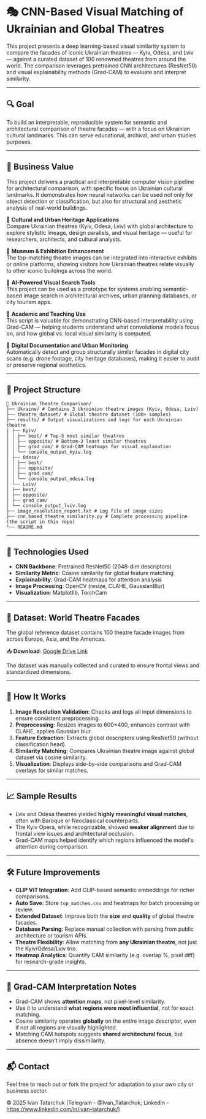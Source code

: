 # 🎭 CNN-Based Visual Matching of Ukrainian and Global Theatres

This project presents a deep learning-based visual similarity system to compare the facades of iconic Ukrainian theatres — Kyiv, Odesa, and Lviv — against a curated dataset of 100 renowned theatres from around the world. The comparison leverages pretrained CNN architectures (ResNet50) and visual explainability methods (Grad-CAM) to evaluate and interpret similarity.

---

## 🔍 Goal

To build an interpretable, reproducible system for semantic and architectural comparison of theatre facades — with a focus on Ukrainian cultural landmarks. This can serve educational, archival, and urban studies purposes.

---

## 🧭 Business Value

This project delivers a practical and interpretable computer vision pipeline for architectural comparison, with specific focus on Ukrainian cultural landmarks. It demonstrates how neural networks can be used not only for object detection or classification, but also for structural and aesthetic analysis of real-world buildings.

🔹 **Cultural and Urban Heritage Applications**  
Compare Ukrainian theatres (Kyiv, Odesa, Lviv) with global architecture to explore stylistic lineage, design parallels, and visual heritage — useful for researchers, architects, and cultural analysts.

🔹 **Museum & Exhibition Enhancement**  
The top-matching theatre images can be integrated into interactive exhibits or online platforms, showing visitors how Ukrainian theatres relate visually to other iconic buildings across the world.

🔹 **AI-Powered Visual Search Tools**  
This project can be used as a prototype for systems enabling semantic-based image search in architectural archives, urban planning databases, or city tourism apps.

🔹 **Academic and Teaching Use**  
This script is valuable for demonstrating CNN-based interpretability using Grad-CAM — helping students understand what convolutional models focus on, and how global vs. local visual similarity is computed.

🔹 **Digital Documentation and Urban Monitoring**  
Automatically detect and group structurally similar facades in digital city scans (e.g. drone footage, city heritage databases), making it easier to audit or preserve regional aesthetics.

---

## 📂 Project Structure

```
📁 Ukrainian_Theatre_Comparison/
├── Ukraine/ # Contains 3 Ukrainian theatre images (Kyiv, Odesa, Lviv)
├── theatre_dataset/ # Global theatre dataset (100+ samples)
├── results/ # Output visualizations and logs for each Ukrainian theatre
│ ├── Kyiv/
│ │ ├── best/ # Top-5 most similar theatres
│ │ ├── opposite/ # Bottom-3 least similar theatres
│ │ ├── grad_cam/ # Grad-CAM heatmaps for visual explanation
│ │ └── console_output_kyiv.log
│ ├── Odesa/
│ │ ├── best/
│ │ ├── opposite/
│ │ ├── grad_cam/
│ │ └── console_output_odesa.log
│ └── Lviv/
│ ├── best/
│ ├── opposite/
│ ├── grad_cam/
│ └── console_output_lviv.log
├── image_resolution_report.txt # Log file of image sizes
├── cnn_based_theatre_similarity.py # Complete processing pipeline (the script in this repo)
└── README.md
```

---

## 🧠 Technologies Used

- **CNN Backbone**: Pretrained ResNet50 (2048-dim descriptors)
- **Similarity Metric**: Cosine similarity for global feature matching
- **Explainability**: Grad-CAM heatmaps for attention analysis
- **Image Processing**: OpenCV (resize, CLAHE, GaussianBlur)
- **Visualization**: Matplotlib, TorchCam

---

## 📸 Dataset: World Theatre Facades

The global reference dataset contains 100 theatre facade images from across Europe, Asia, and the Americas.

📥 **Download**: [Google Drive Link](https://drive.google.com/file/d/1k_-wl9tCBCMC-9uTtBvPeM0fMfbfJfSS/view?usp=drive_link)

The dataset was manually collected and curated to ensure frontal views and standardized dimensions.

---

## 🧪 How It Works

1. **Image Resolution Validation**: Checks and logs all input dimensions to ensure consistent preprocessing.
2. **Preprocessing**: Resizes images to 600×400, enhances contrast with CLAHE, applies Gaussian blur.
3. **Feature Extraction**: Extracts global descriptors using ResNet50 (without classification head).
4. **Similarity Matching**: Compares Ukrainian theatre image against global dataset via cosine similarity.
5. **Visualization**: Displays side-by-side comparisons and Grad-CAM overlays for similar matches.

---

## 📈 Sample Results

- Lviv and Odesa theatres yielded **highly meaningful visual matches**, often with Baroque or Neoclassical counterparts.
- The Kyiv Opera, while recognizable, showed **weaker alignment** due to frontal view issues and architectural occlusion.
- Grad-CAM maps helped identify which regions influenced the model's attention during comparison.

---

## 🛠️ Future Improvements

- **CLIP ViT Integration**: Add CLIP-based semantic embeddings for richer comparisons.
- **Auto Save**: Store `top_matches.csv` and heatmaps for batch processing or review.
- **Extended Dataset**: Improve both the **size** and **quality** of global theatre facades.
- **Database Parsing**: Replace manual collection with parsing from public architecture or tourism APIs.
- **Theatre Flexibility**: Allow matching from **any Ukrainian theatre**, not just the Kyiv/Odesa/Lviv trio.
- **Heatmap Analytics**: Quantify CAM similarity (e.g. overlap %, pixel diff) for research-grade insights.

---

## 📘 Grad-CAM Interpretation Notes

- Grad-CAM shows **attention maps**, not pixel-level similarity.
- Use it to understand **what regions were most influential**, not for exact matching.
- Cosine similarity operates **globally** on the entire image descriptor, even if not all regions are visually highlighted.
- Matching CAM hotspots suggests **shared architectural focus**, but absence doesn’t imply dissimilarity.

---

## 📬 Contact

Feel free to reach out or fork the project for adaptation to your own city or business sector.

© 2025 Ivan Tatarchuk (Telegram - @Ivan_Tatarchuk; LinkedIn - https://www.linkedin.com/in/ivan-tatarchuk/)